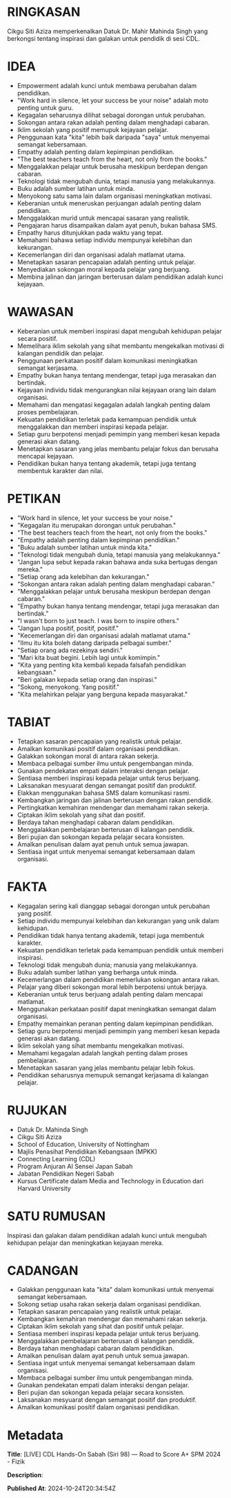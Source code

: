 # RINGKASAN
Cikgu Siti Aziza memperkenalkan Datuk Dr. Mahir Mahinda Singh yang berkongsi tentang inspirasi dan galakan untuk pendidik di sesi CDL.

# IDEA
- Empowerment adalah kunci untuk membawa perubahan dalam pendidikan.
- "Work hard in silence, let your success be your noise" adalah moto penting untuk guru.
- Kegagalan seharusnya dilihat sebagai dorongan untuk perubahan.
- Sokongan antara rakan adalah penting dalam menghadapi cabaran.
- Iklim sekolah yang positif memupuk kejayaan pelajar.
- Penggunaan kata "kita" lebih baik daripada "saya" untuk menyemai semangat kebersamaan.
- Empathy adalah penting dalam kepimpinan pendidikan.
- "The best teachers teach from the heart, not only from the books."
- Menggalakkan pelajar untuk berusaha meskipun berdepan dengan cabaran.
- Teknologi tidak mengubah dunia, tetapi manusia yang melakukannya.
- Buku adalah sumber latihan untuk minda.
- Menyokong satu sama lain dalam organisasi meningkatkan motivasi.
- Keberanian untuk meneruskan perjuangan adalah penting dalam pendidikan.
- Menggalakkan murid untuk mencapai sasaran yang realistik.
- Pengajaran harus disampaikan dalam ayat penuh, bukan bahasa SMS.
- Empathy harus ditunjukkan pada waktu yang tepat.
- Memahami bahawa setiap individu mempunyai kelebihan dan kekurangan.
- Kecemerlangan diri dan organisasi adalah matlamat utama.
- Menetapkan sasaran pencapaian adalah penting untuk pelajar.
- Menyediakan sokongan moral kepada pelajar yang berjuang.
- Membina jalinan dan jaringan berterusan dalam pendidikan adalah kunci kejayaan.

# WAWASAN
- Keberanian untuk memberi inspirasi dapat mengubah kehidupan pelajar secara positif.
- Memelihara iklim sekolah yang sihat membantu mengekalkan motivasi di kalangan pendidik dan pelajar.
- Penggunaan perkataan positif dalam komunikasi meningkatkan semangat kerjasama.
- Empathy bukan hanya tentang mendengar, tetapi juga merasakan dan bertindak.
- Kejayaan individu tidak mengurangkan nilai kejayaan orang lain dalam organisasi.
- Memahami dan mengatasi kegagalan adalah langkah penting dalam proses pembelajaran.
- Kekuatan pendidikan terletak pada kemampuan pendidik untuk menggalakkan dan memberi inspirasi kepada pelajar.
- Setiap guru berpotensi menjadi pemimpin yang memberi kesan kepada generasi akan datang.
- Menetapkan sasaran yang jelas membantu pelajar fokus dan berusaha mencapai kejayaan.
- Pendidikan bukan hanya tentang akademik, tetapi juga tentang membentuk karakter dan nilai.

# PETIKAN
- "Work hard in silence, let your success be your noise."
- "Kegagalan itu merupakan dorongan untuk perubahan."
- "The best teachers teach from the heart, not only from the books."
- "Empathy adalah penting dalam kepimpinan pendidikan."
- "Buku adalah sumber latihan untuk minda kita."
- "Teknologi tidak mengubah dunia, tetapi manusia yang melakukannya."
- "Jangan lupa sebut kepada rakan bahawa anda suka bertugas dengan mereka."
- "Setiap orang ada kelebihan dan kekurangan."
- "Sokongan antara rakan adalah penting dalam menghadapi cabaran."
- "Menggalakkan pelajar untuk berusaha meskipun berdepan dengan cabaran."
- "Empathy bukan hanya tentang mendengar, tetapi juga merasakan dan bertindak."
- "I wasn't born to just teach. I was born to inspire others."
- "Jangan lupa positif, positif, positif."
- "Kecemerlangan diri dan organisasi adalah matlamat utama."
- "Ilmu itu kita boleh datang daripada pelbagai sumber."
- "Setiap orang ada rezekinya sendiri."
- "Mari kita buat begini. Lebih lagi untuk komimpin."
- "Kita yang penting kita kembali kepada falsafah pendidikan kebangsaan."
- "Beri galakan kepada setiap orang dan inspirasi."
- "Sokong, menyokong. Yang positif."
- "Kita melahirkan pelajar yang berguna kepada masyarakat."

# TABIAT
- Tetapkan sasaran pencapaian yang realistik untuk pelajar.
- Amalkan komunikasi positif dalam organisasi pendidikan.
- Galakkan sokongan moral di antara rakan sekerja.
- Membaca pelbagai sumber ilmu untuk pengembangan minda.
- Gunakan pendekatan empati dalam interaksi dengan pelajar.
- Sentiasa memberi inspirasi kepada pelajar untuk terus berjuang.
- Laksanakan mesyuarat dengan semangat positif dan produktif.
- Elakkan menggunakan bahasa SMS dalam komunikasi rasmi.
- Kembangkan jaringan dan jalinan berterusan dengan rakan pendidik.
- Pertingkatkan kemahiran mendengar dan memahami rakan sekerja.
- Ciptakan iklim sekolah yang sihat dan positif.
- Berdaya tahan menghadapi cabaran dalam pendidikan.
- Menggalakkan pembelajaran berterusan di kalangan pendidik.
- Beri pujian dan sokongan kepada pelajar secara konsisten.
- Amalkan penulisan dalam ayat penuh untuk semua jawapan.
- Sentiasa ingat untuk menyemai semangat kebersamaan dalam organisasi.

# FAKTA
- Kegagalan sering kali dianggap sebagai dorongan untuk perubahan yang positif.
- Setiap individu mempunyai kelebihan dan kekurangan yang unik dalam kehidupan.
- Pendidikan tidak hanya tentang akademik, tetapi juga membentuk karakter.
- Kekuatan pendidikan terletak pada kemampuan pendidik untuk memberi inspirasi.
- Teknologi tidak mengubah dunia; manusia yang melakukannya.
- Buku adalah sumber latihan yang berharga untuk minda.
- Kecemerlangan dalam pendidikan memerlukan sokongan antara rakan.
- Pelajar yang diberi sokongan moral lebih berpotensi untuk berjaya.
- Keberanian untuk terus berjuang adalah penting dalam mencapai matlamat.
- Menggunakan perkataan positif dapat meningkatkan semangat dalam organisasi.
- Empathy memainkan peranan penting dalam kepimpinan pendidikan.
- Setiap guru berpotensi menjadi pemimpin yang memberi kesan kepada generasi akan datang.
- Iklim sekolah yang sihat membantu mengekalkan motivasi.
- Memahami kegagalan adalah langkah penting dalam proses pembelajaran.
- Menetapkan sasaran yang jelas membantu pelajar lebih fokus.
- Pendidikan seharusnya memupuk semangat kerjasama di kalangan pelajar.

# RUJUKAN
- Datuk Dr. Mahinda Singh
- Cikgu Siti Aziza
- School of Education, University of Nottingham
- Majlis Penasihat Pendidikan Kebangsaan (MPKK)
- Connecting Learning (CDL)
- Program Anjuran AI Sensei Japan Sabah
- Jabatan Pendidikan Negeri Sabah
- Kursus Certificate dalam Media and Technology in Education dari Harvard University

# SATU RUMUSAN
Inspirasi dan galakan dalam pendidikan adalah kunci untuk mengubah kehidupan pelajar dan meningkatkan kejayaan mereka.

# CADANGAN
- Galakkan penggunaan kata "kita" dalam komunikasi untuk menyemai semangat kebersamaan.
- Sokong setiap usaha rakan sekerja dalam organisasi pendidikan.
- Tetapkan sasaran pencapaian yang realistik untuk pelajar.
- Kembangkan kemahiran mendengar dan memahami rakan sekerja.
- Ciptakan iklim sekolah yang sihat dan positif untuk pelajar.
- Sentiasa memberi inspirasi kepada pelajar untuk terus berjuang.
- Menggalakkan pembelajaran berterusan di kalangan pendidik.
- Berdaya tahan menghadapi cabaran dalam pendidikan.
- Amalkan penulisan dalam ayat penuh untuk semua jawapan.
- Sentiasa ingat untuk menyemai semangat kebersamaan dalam organisasi.
- Membaca pelbagai sumber ilmu untuk pengembangan minda.
- Gunakan pendekatan empati dalam interaksi dengan pelajar.
- Beri pujian dan sokongan kepada pelajar secara konsisten.
- Laksanakan mesyuarat dengan semangat positif dan produktif.
- Amalkan komunikasi positif dalam organisasi pendidikan.

# Metadata
**Title**: [LIVE] CDL Hands-On Sabah (Siri 98) — Road to Score A+ SPM 2024 - Fizik

**Description**: 

**Published At**: 2024-10-24T20:34:54Z